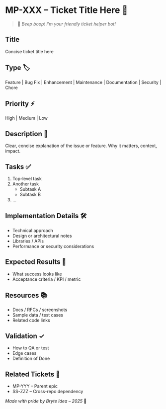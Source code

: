 # MP-XXX – Ticket Title Here 🎫
<!-- Replace MP with SS for ShelfSnap, PX for Bryte Idea website, etc. -->

> 🤖 *Beep boop! I'm your friendly ticket helper bot!*

## Title
Concise ticket title here

## Type 🏷️
Feature | Bug Fix | Enhancement | Maintenance | Documentation | Security | Chore

## Priority ⚡
High | Medium | Low   <!-- or use P1/P2/P3, or MoSCoW Must/Should/Could -->

## Description 📝
<!-- 🤖 *Boop! Help me understand what we're building!* -->
Clear, concise explanation of the issue or feature. Why it matters, context, impact.

## Tasks ✅
<!-- 🤖 *Beep beep! I love organized task lists!* -->
1. Top-level task
2. Another task
   - Subtask A
   - Subtask B
3. …

## Implementation Details 🛠️
<!-- 🤖 *Boop! Technical details help my circuits understand how to help!* -->
- Technical approach
- Design or architectural notes
- Libraries / APIs
- Performance or security considerations

## Expected Results 🎯
<!-- 🤖 *Beep! What does success look like?* -->
- What success looks like
- Acceptance criteria / KPI / metric

## Resources 📚
<!-- 🤖 *Boop boop! I can help find these resources!* -->
- Docs / RFCs / screenshots
- Sample data / test cases
- Related code links

## Validation ✓
<!-- 🤖 *Beep! Testing is important for my robot friends!* -->
- How to QA or test
- Edge cases
- Definition of Done

## Related Tickets 🔗
<!-- 🤖 *Beep! I can help track relationships between tickets!* -->
- MP-YYY – Parent epic
- SS-ZZZ – Cross-repo dependency

*Made with pride by Bryte Idea – 2025* 🤖 